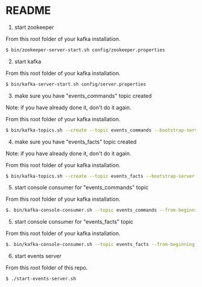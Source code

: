 # README

1. start zookeeper

From this root folder of your kafka installation.

```bash
$ bin/zookeeper-server-start.sh config/zookeeper.properties
```

2. start kafka

From this root folder of your kafka installation.

```bash
$ bin/kafka-server-start.sh config/server.properties
```

3. make sure you have "events_commands" topic created

Note: if you have already done it, don't do it again.

From this root folder of your kafka installation.

```bash
$ bin/kafka-topics.sh --create --topic events_commands --bootstrap-server localhost:9092
```   

4. make sure you have "events_facts" topic created

Note: if you have already done it, don't do it again.

From this root folder of your kafka installation.

```bash
$ bin/kafka-topics.sh --create --topic events_facts --bootstrap-server localhost:9092
```   

5. start console consumer for "events_commands" topic

From this root folder of your kafka installation.

```bash
$. bin/kafka-console-consumer.sh --topic events_commands --from-beginning --bootstrap-server localhost:9092
```

5. start console consumer for "events_facts" topic

From this root folder of your kafka installation.

```bash
$. bin/kafka-console-consumer.sh --topic events_facts --from-beginning --bootstrap-server localhost:9092
```

6. start events server

From this root folder of this repo.

```bash
$ ./start-events-server.sh
```

